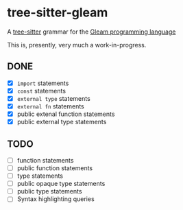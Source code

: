 tree-sitter-gleam
=================

A [tree-sitter] grammar for the [Gleam programming language]

[tree-sitter]: http://tree-sitter.github.io
[Gleam programming language]: https://gleam.run

This is, presently, very much a work-in-progress.

## DONE

- [x] `import` statements
- [x] `const` statements
- [x] `external type` statements
- [x] `external fn` statements
- [x] public extenal function statements
- [x] public external type statements

## TODO

- [ ] function statements
- [ ] public function statements
- [ ] type statements
- [ ] public opaque type statements
- [ ] public type statements
- [ ] Syntax highlighting queries
